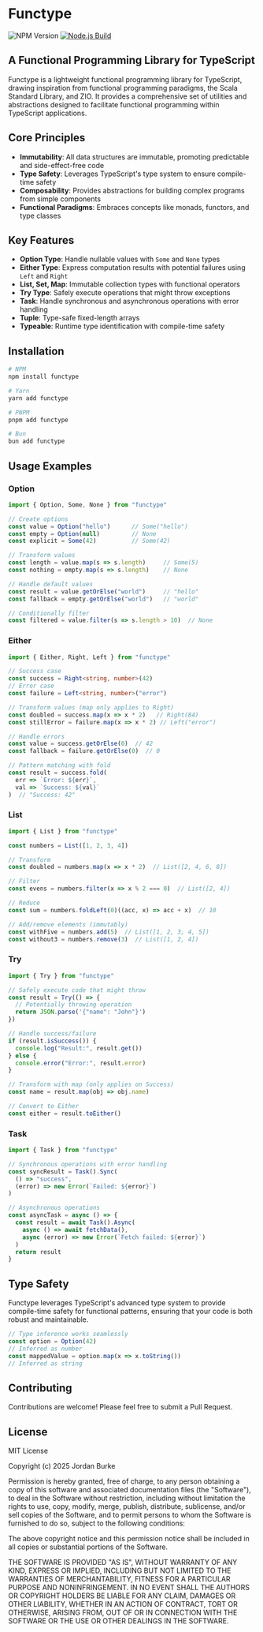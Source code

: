 # Functype

![NPM Version](https://img.shields.io/npm/v/functype?link=https%3A%2F%2Fwww.npmjs.com%2Fpackage%2Ffunctype)
[![Node.js Build](https://github.com/jordanburke/functype/actions/workflows/pnpm-build.yml/badge.svg)](https://github.com/jordanburke/functype/actions/workflows/pnpm-build.yml)

## A Functional Programming Library for TypeScript

Functype is a lightweight functional programming library for TypeScript, drawing inspiration from functional programming paradigms, the Scala Standard Library, and ZIO. It provides a comprehensive set of utilities and abstractions designed to facilitate functional programming within TypeScript applications.

## Core Principles

- **Immutability**: All data structures are immutable, promoting predictable and side-effect-free code
- **Type Safety**: Leverages TypeScript's type system to ensure compile-time safety
- **Composability**: Provides abstractions for building complex programs from simple components
- **Functional Paradigms**: Embraces concepts like monads, functors, and type classes

## Key Features

- **Option Type**: Handle nullable values with `Some` and `None` types
- **Either Type**: Express computation results with potential failures using `Left` and `Right`
- **List, Set, Map**: Immutable collection types with functional operators
- **Try Type**: Safely execute operations that might throw exceptions
- **Task**: Handle synchronous and asynchronous operations with error handling
- **Tuple**: Type-safe fixed-length arrays
- **Typeable**: Runtime type identification with compile-time safety

## Installation

```bash
# NPM
npm install functype

# Yarn
yarn add functype

# PNPM
pnpm add functype

# Bun
bun add functype
```

## Usage Examples

### Option

```typescript
import { Option, Some, None } from "functype"

// Create options
const value = Option("hello")      // Some("hello")
const empty = Option(null)         // None
const explicit = Some(42)          // Some(42)

// Transform values
const length = value.map(s => s.length)     // Some(5)
const nothing = empty.map(s => s.length)    // None

// Handle default values
const result = value.getOrElse("world")     // "hello"
const fallback = empty.getOrElse("world")   // "world"

// Conditionally filter
const filtered = value.filter(s => s.length > 10)  // None
```

### Either

```typescript
import { Either, Right, Left } from "functype"

// Success case
const success = Right<string, number>(42)
// Error case
const failure = Left<string, number>("error")

// Transform values (map only applies to Right)
const doubled = success.map(x => x * 2)   // Right(84)
const stillError = failure.map(x => x * 2) // Left("error")

// Handle errors
const value = success.getOrElse(0)  // 42
const fallback = failure.getOrElse(0)  // 0

// Pattern matching with fold
const result = success.fold(
  err => `Error: ${err}`,
  val => `Success: ${val}`
)  // "Success: 42"
```

### List

```typescript
import { List } from "functype"

const numbers = List([1, 2, 3, 4])

// Transform
const doubled = numbers.map(x => x * 2)  // List([2, 4, 6, 8])

// Filter
const evens = numbers.filter(x => x % 2 === 0)  // List([2, 4])

// Reduce
const sum = numbers.foldLeft(0)((acc, x) => acc + x)  // 10

// Add/remove elements (immutably)
const withFive = numbers.add(5)  // List([1, 2, 3, 4, 5])
const without3 = numbers.remove(3)  // List([1, 2, 4])
```

### Try

```typescript
import { Try } from "functype"

// Safely execute code that might throw
const result = Try(() => {
  // Potentially throwing operation
  return JSON.parse('{"name": "John"}')
})

// Handle success/failure
if (result.isSuccess()) {
  console.log("Result:", result.get())
} else {
  console.error("Error:", result.error)
}

// Transform with map (only applies on Success)
const name = result.map(obj => obj.name)

// Convert to Either
const either = result.toEither()
```

### Task

```typescript
import { Task } from "functype"

// Synchronous operations with error handling
const syncResult = Task().Sync(
  () => "success",
  (error) => new Error(`Failed: ${error}`)
)

// Asynchronous operations
const asyncTask = async () => {
  const result = await Task().Async(
    async () => await fetchData(),
    async (error) => new Error(`Fetch failed: ${error}`)
  )
  return result
}
```

## Type Safety

Functype leverages TypeScript's advanced type system to provide compile-time safety for functional patterns, ensuring that your code is both robust and maintainable.

```typescript
// Type inference works seamlessly
const option = Option(42)
// Inferred as number
const mappedValue = option.map(x => x.toString())
// Inferred as string
```

## Contributing

Contributions are welcome! Please feel free to submit a Pull Request.

## License

MIT License

Copyright (c) 2025 Jordan Burke

Permission is hereby granted, free of charge, to any person obtaining a copy
of this software and associated documentation files (the "Software"), to deal
in the Software without restriction, including without limitation the rights
to use, copy, modify, merge, publish, distribute, sublicense, and/or sell
copies of the Software, and to permit persons to whom the Software is
furnished to do so, subject to the following conditions:

The above copyright notice and this permission notice shall be included in all
copies or substantial portions of the Software.

THE SOFTWARE IS PROVIDED "AS IS", WITHOUT WARRANTY OF ANY KIND, EXPRESS OR
IMPLIED, INCLUDING BUT NOT LIMITED TO THE WARRANTIES OF MERCHANTABILITY,
FITNESS FOR A PARTICULAR PURPOSE AND NONINFRINGEMENT. IN NO EVENT SHALL THE
AUTHORS OR COPYRIGHT HOLDERS BE LIABLE FOR ANY CLAIM, DAMAGES OR OTHER
LIABILITY, WHETHER IN AN ACTION OF CONTRACT, TORT OR OTHERWISE, ARISING FROM,
OUT OF OR IN CONNECTION WITH THE SOFTWARE OR THE USE OR OTHER DEALINGS IN THE
SOFTWARE.